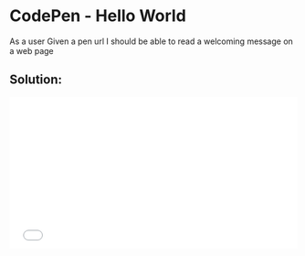 # CodePen - Hello World

As a user
Given a pen url
I should be able to read a welcoming message on a web page

## Solution:

<iframe height="265" style="width: 100%;" scrolling="no" title="HTML Hello World" src="//codepen.io/marcopeg/embed/preview/qBWxQLB/?height=265&theme-id=0&default-tab=html,result" frameborder="no" allowtransparency="true" allowfullscreen="true">
  See the Pen <a href='https://codepen.io/marcopeg/pen/qBWxQLB/'>HTML Hello World</a> by Marco Pegoraro
  (<a href='https://codepen.io/marcopeg'>@marcopeg</a>) on <a href='https://codepen.io'>CodePen</a>.
</iframe>